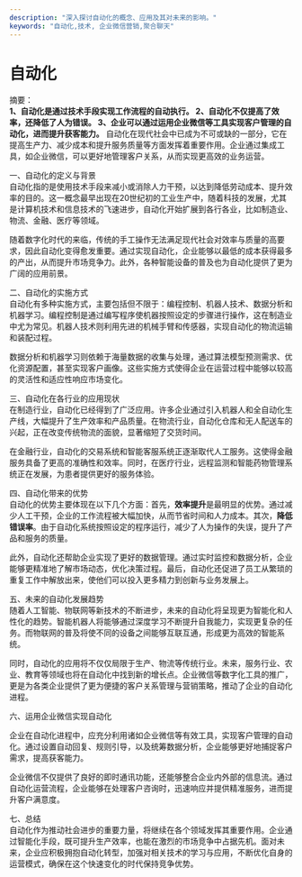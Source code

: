 ```yaml
---
description: "深入探讨自动化的概念、应用及其对未来的影响。"
keywords: "自动化,技术, 企业微信营销,聚合聊天"
---
```

# 自动化

摘要：  
**1、自动化是通过技术手段实现工作流程的自动执行。 2、自动化不仅提高了效率，还降低了人为错误。 3、企业可以通过运用企业微信等工具实现客户管理的自动化，进而提升获客能力。** 自动化在现代社会中已成为不可或缺的一部分，它在提高生产力、减少成本和提升服务质量等方面发挥着重要作用。企业通过集成工具，如企业微信，可以更好地管理客户关系，从而实现更高效的业务运营。

一、自动化的定义与背景  
自动化指的是使用技术手段来减小或消除人力干预，以达到降低劳动成本、提升效率的目的。这一概念最早出现在20世纪初的工业生产中，随着科技的发展，尤其是计算机技术和信息技术的飞速进步，自动化开始扩展到各行各业，比如制造业、物流、金融、医疗等领域。  

随着数字化时代的来临，传统的手工操作无法满足现代社会对效率与质量的高要求，因此自动化变得愈发重要。通过实现自动化，企业能够以最低的成本获得最多的产出，从而提升市场竞争力。此外，各种智能设备的普及也为自动化提供了更为广阔的应用前景。

二、自动化的实施方式  
自动化有多种实施方式，主要包括但不限于：编程控制、机器人技术、数据分析和机器学习。编程控制是通过编写程序使机器按照设定的步骤进行操作，这在制造业中尤为常见。机器人技术则利用先进的机械手臂和传感器，实现自动化的物流运输和装配过程。  

数据分析和机器学习则依赖于海量数据的收集与处理，通过算法模型预测需求、优化资源配置，甚至实现客户画像。这些实施方式使得企业在运营过程中能够以较高的灵活性和适应性响应市场变化。

三、自动化在各行业的应用现状  
在制造行业，自动化已经得到了广泛应用。许多企业通过引入机器人和全自动化生产线，大幅提升了生产效率和产品质量。在物流行业，自动化仓库和无人配送车的兴起，正在改变传统物流的面貌，显著缩短了交货时间。  

在金融行业，自动化的交易系统和智能客服系统正逐渐取代人工服务。这使得金融服务具备了更高的准确性和效率。同时，在医疗行业，远程监测和智能药物管理系统正在发展，为患者提供更好的服务体验。

四、自动化带来的优势  
自动化的优势主要体现在以下几个方面：首先，**效率提升**是最明显的优势。通过减少人工干预，企业的工作流程被大幅加快，从而节省时间和人力成本。其次，**降低错误率**。由于自动化系统按照设定的程序运行，减少了人为操作的失误，提升了产品和服务的质量。  

此外，自动化还帮助企业实现了更好的数据管理。通过实时监控和数据分析，企业能够更精准地了解市场动态，优化决策过程。最后，自动化还促进了员工从繁琐的重复工作中解放出来，使他们可以投入更多精力到创新与业务发展上。

五、未来的自动化发展趋势  
随着人工智能、物联网等新技术的不断进步，未来的自动化将呈现更为智能化和人性化的趋势。智能机器人将能够通过深度学习不断提升自我能力，实现更复杂的任务。而物联网的普及将使不同的设备之间能够互联互通，形成更为高效的智能系统。  

同时，自动化的应用将不仅仅局限于生产、物流等传统行业。未来，服务行业、农业、教育等领域也将在自动化中找到新的增长点。企业微信等数字化工具的推广，更是为各类企业提供了更为便捷的客户关系管理与营销策略，推动了企业的自动化进程。

六、运用企业微信实现自动化                          

企业在自动化进程中，应充分利用诸如企业微信等有效工具，实现客户管理的自动化。通过设置自动回复、规则引导，以及统筹数据分析，企业能够更好地捕捉客户需求，提高获客能力。  

企业微信不仅提供了良好的即时通讯功能，还能够整合企业内外部的信息流。通过自动化运营流程，企业能够在处理客户咨询时，迅速响应并提供精准服务，进而提升客户满意度。

七、总结  
自动化作为推动社会进步的重要力量，将继续在各个领域发挥其重要作用。企业通过智能化手段，既可提升生产效率，也能在激烈的市场竞争中占据先机。面对未来，企业应积极拥抱自动化转型，加强对相关技术的学习与应用，不断优化自身的运营模式，确保在这个快速变化的时代保持竞争优势。
